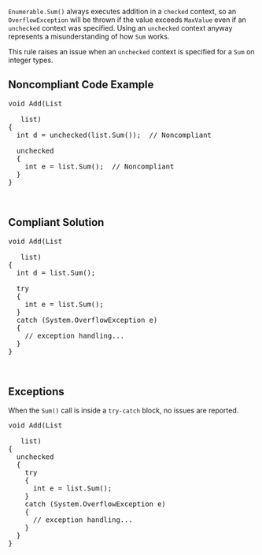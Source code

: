 `Enumerable.Sum()` always executes addition in a `checked` context, so an `OverflowException` will be thrown if
the value exceeds `MaxValue` even if an `unchecked` context was specified. Using an `unchecked` context anyway
represents a misunderstanding of how `Sum` works.

This rule raises an issue when an `unchecked` context is specified for a `Sum` on integer types.

## Noncompliant Code Example

<pre>
void Add(List
 <int>
   list)
{
  int d = unchecked(list.Sum());  // Noncompliant

  unchecked
  {
    int e = list.Sum();  // Noncompliant
  }
}

 </int></pre>

## Compliant Solution

<pre>
void Add(List
 <int>
   list)
{
  int d = list.Sum();

  try
  {
    int e = list.Sum();
  }
  catch (System.OverflowException e)
  {
    // exception handling...
  }
}

 </int></pre>

## Exceptions

When the `Sum()` call is inside a `try-catch` block, no issues are reported.

<pre>
void Add(List
 <int>
   list)
{
  unchecked
  {
    try
    {
      int e = list.Sum();
    }
    catch (System.OverflowException e)
    {
      // exception handling...
    }
  }
}

 </int></pre>